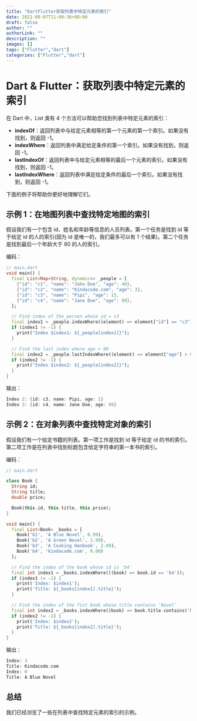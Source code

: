 ```yaml
---
title: "DartFlutter获取列表中特定元素的索引"
date: 2021-09-07T11:09:36+08:00
draft: false
author: ""
authorLink: ""
description: ""
images: []
tags: ["Flutter","dart"]
categories: ["Flutter","dart"]
---
```


# Dart & Flutter：获取列表中特定元素的索引

在 Dart 中，List 类有 4 个方法可以帮助您找到列表中特定元素的索引：

- **indexOf**：返回列表中与给定元素相等的第一个元素的第一个索引。如果没有找到，则返回 -1。
- **indexWhere**：返回列表中满足给定条件的第一个索引。如果没有找到，则返回 -1。
- **lastIndexOf**：返回列表中与给定元素相等的最后一个元素的索引。如果没有找到，则返回 -1。
- **lastIndexWhere**：返回列表中满足给定条件的最后一个索引。如果没有找到，则返回 -1。

下面的例子将帮助你更好地理解它们。

## 示例 1：在地图列表中查找特定地图的索引

假设我们有一个包含 id、姓名和年龄等信息的人员列表。第一个任务是找到 id 等于给定 id 的人的索引(因为 id 是唯一的，我们最多可以有 1 个结果)。第二个任务是找到最后一个年龄大于 80 的人的索引。

编码：

```dart
// main.dart
void main() {
  final List<Map<String, dynamic>> _people = [
    {"id": "c1", "name": "John Doe", "age": 40},
    {"id": "c2", "name": "Kindacode.com", "age": 3},
    {"id": "c3", "name": "Pipi", "age": 1},
    {"id": "c4", "name": "Jane Doe", "age": 99},
  ];

  // Find index of the person whose id = c3
  final index1 = _people.indexWhere((element) => element["id"] == "c3");
  if (index1 != -1) {
    print("Index $index1: ${_people[index1]}");
  }

  // Find the last index where age > 80
  final index2 = _people.lastIndexWhere((element) => element["age"] > 80);
  if (index2 != -1) {
    print("Index $index2: ${_people[index2]}");
  }
}
```

输出：

```dart
Index 2: {id: c3, name: Pipi, age: 1}
Index 3: {id: c4, name: Jane Doe, age: 99}
```

## 示例 2：在对象列表中查找特定对象的索引

假设我们有一个给定书籍的列表。第一项工作是找到 id 等于给定 id 的书的索引。第二项工作是在列表中找到标题包含给定字符串的第一本书的索引。

编码：

```dart
// main.dart

class Book {
  String id;
  String title;
  double price;

  Book(this.id, this.title, this.price);
}

void main() {
  final List<Book> _books = [
    Book('b1', 'A Blue Novel', 0.99),
    Book('b2', 'A Green Novel', 1.99),
    Book('b3', 'A Cooking Hanbook', 2.99),
    Book('b4', 'Kindacode.com', 0.00)
  ];

  // Find the index of the book whose id is 'b4'
  final int index1 = _books.indexWhere(((book) => book.id == 'b4'));
  if (index1 != -1) {
    print('Index: $index1');
    print('Title: ${_books[index1].title}');
  }

  // Find the index of the fist book whose title contains 'Novel'
  final int index2 = _books.indexWhere((book) => book.title.contains('Novel'));
  if (index2 != -1) {
    print('Index: $index2');
    print('Title: ${_books[index2].title}');
  }
}
```

输出：

```dart
Index: 3
Title: Kindacode.com
Index: 0
Title: A Blue Novel
```

## 总结

我们已经浏览了一些在列表中查找特定元素的索引的示例。
